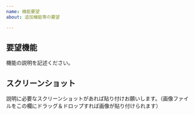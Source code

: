 ```yaml
---
name: 機能要望
about: 追加機能等の要望

---
```


## 要望機能
機能の説明を記述ください。

## スクリーンショット
説明に必要なスクリーンショットがあれば貼り付けお願いします。（画像ファイルをこの欄にドラッグ＆ドロップすれば画像が貼り付けられます）
